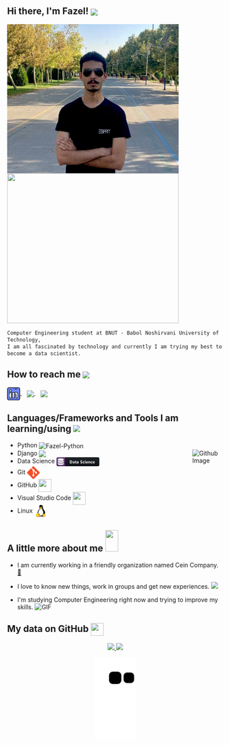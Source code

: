 ## Hi there, I'm Fazel! <img src="https://media.giphy.com/media/fYSnHlufseco8Fh93Z/giphy.gif" align="center" width="30">
  
<img src="photo-of-me.jpg" width="400" align="center" /> &nbsp;&nbsp; <img src="https://user-images.githubusercontent.com/70382532/138322189-2db8df52-9dcb-40a0-88a8-c365466bd33d.gif" height="350" width="400" align="center" />

``` 
Computer Engineering student at BNUT - Babol Noshirvani University of Technology, 
I am all fascinated by technology and currently I am trying my best to become a data scientist. 
``` 
## How to reach me <img src="https://github.com/SP-XD/SP-XD/blob/main/images/letterbox.gif?raw=true" width="25" align="center" />
<a href="https://www.linkedin.com/in/mohammadfazel-abdhaghighi-33912a234/" target="_blank"><img align="center" width="30" src="https://raw.githubusercontent.com/AbhishekMaira10/AbhishekMaira10/master/linkedin.png?raw=true"> </a>&nbsp;&nbsp;
<a href="mailto:fazel.haghighi1399@gmail.com"> <img src="https://img.icons8.com/fluent/48/000000/gmail.png" align="center" width="30"/> </a>&nbsp;&nbsp;
<a href="https://t.me/pingpongplayer" target="_blank"><img align="center" width="70" src="https://img.shields.io/badge/-Telegram-blue?style=for-the-badge&logo=Telegram&logoColor=white"> </a>

## Languages/Frameworks and Tools I am learning/using <img lign="center" width="30" src="https://media.giphy.com/media/WUlplcMpOCEmTGBtBW/giphy.gif"> 

  - Python <img align="center" alt="Fazel-Python" height="30" width="30" src="https://i.giphy.com/media/LMt9638dO8dftAjtco/200.webp">
  - Django <img align="center" width="70" src="https://img.shields.io/badge/-Django-092E20?style=flat-square&logo=Django&logoColor=ffffff">
  <img width="15%" align="right" alt="Github Image" src="https://github.com/SP-XD/SP-XD/blob/main/images/linux_rounded.gif?raw=true" /><br>
  - Data Science <img align="center" width="100" src="https://raw.githubusercontent.com/8bithemant/8bithemant/master/svg/dev/misc/datascience.svg">
  - Git <img align="center" height="30" width="30" src="https://raw.githubusercontent.com/devicons/devicon/master/icons/git/git-original.svg">
  - GitHub <img align="center" height="30" width="30" src="https://i.giphy.com/media/KzJkzjggfGN5Py6nkT/200.webp">
  - Visual Studio Code <img align="center" height="30" width="30" src="https://i.giphy.com/media/IdyAQJVN2kVPNUrojM/200.webp">
  - Linux <img align="center" height="30" width="30" src="https://raw.githubusercontent.com/devicons/devicon/master/icons/linux/linux-original.svg">

## A little more about me <img height="50" width="30" src="https://media.giphy.com/media/VgCDAzcKvsR6OM0uWg/giphy.gif"> 

- I am currently working in a friendly organization named Cein Company. [:link:](https://github.com/Cein-Company) 

- I love to know new things, work in groups and get new experiences. <img src="https://github.com/SP-XD/SP-XD/blob/main/images/hyperkitty.gif?raw=true" width="20" /> 

- I'm studying Computer Engineering right now and trying to improve my skills. <img alt="GIF" src="https://github.com/SP-XD/SP-XD/blob/main/images/Developer.gif" width="30" /> 

## My data on GitHub <img align="center" height="30" width="30" src="https://i.giphy.com/media/KzJkzjggfGN5Py6nkT/200.webp">

<div align="center">
  <a href="https://github.com/FazelHaghighi">
  <img height="180em" src="https://github-readme-stats.vercel.app/api?username=FazelHaghighi&show_icons=true&theme=dracula&include_all_commits=true&count_private=true"/>
  <img height="180em" src="https://github-readme-stats.vercel.app/api/top-langs/?username=FazelHaghighi&layout=compact&langs_count=7&theme=dracula"/>
 
   ![Snake animation](https://github.com/rafaballerini/rafaballerini/blob/output/github-contribution-grid-snake.svg)

</div> 
